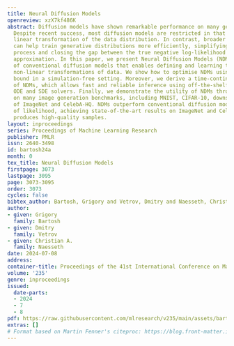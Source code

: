 ```yaml
---
title: Neural Diffusion Models
openreview: xzX7kf486K
abstract: Diffusion models have shown remarkable performance on many generative tasks.
  Despite recent success, most diffusion models are restricted in that they only allow
  linear transformation of the data distribution. In contrast, broader family of transformations
  can help train generative distributions more efficiently, simplifying the reverse
  process and closing the gap between the true negative log-likelihood and the variational
  approximation. In this paper, we present Neural Diffusion Models (NDMs), a generalization
  of conventional diffusion models that enables defining and learning time-dependent
  non-linear transformations of data. We show how to optimise NDMs using a variational
  bound in a simulation-free setting. Moreover, we derive a time-continuous formulation
  of NDMs, which allows fast and reliable inference using off-the-shelf numerical
  ODE and SDE solvers. Finally, we demonstrate the utility of NDMs through experiments
  on many image generation benchmarks, including MNIST, CIFAR-10, downsampled versions
  of ImageNet and CelebA-HQ. NDMs outperform conventional diffusion models in terms
  of likelihood, achieving state-of-the-art results on ImageNet and CelebA-HQ, and
  produces high-quality samples.
layout: inproceedings
series: Proceedings of Machine Learning Research
publisher: PMLR
issn: 2640-3498
id: bartosh24a
month: 0
tex_title: Neural Diffusion Models
firstpage: 3073
lastpage: 3095
page: 3073-3095
order: 3073
cycles: false
bibtex_author: Bartosh, Grigory and Vetrov, Dmitry and Naesseth, Christian A.
author:
- given: Grigory
  family: Bartosh
- given: Dmitry
  family: Vetrov
- given: Christian A.
  family: Naesseth
date: 2024-07-08
address:
container-title: Proceedings of the 41st International Conference on Machine Learning
volume: '235'
genre: inproceedings
issued:
  date-parts:
  - 2024
  - 7
  - 8
pdf: https://raw.githubusercontent.com/mlresearch/v235/main/assets/bartosh24a/bartosh24a.pdf
extras: []
# Format based on Martin Fenner's citeproc: https://blog.front-matter.io/posts/citeproc-yaml-for-bibliographies/
---
```

